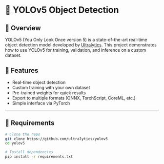 # 🦾 YOLOv5 Object Detection

## 📌 Overview
YOLOv5 (You Only Look Once version 5) is a state-of-the-art real-time object detection model developed by [Ultralytics](https://github.com/ultralytics/yolov5). This project demonstrates how to use YOLOv5 for training, validation, and inference on a custom dataset.

## 🚀 Features
- Real-time object detection
- Custom training with your own dataset
- Pre-trained weights for quick results
- Export to multiple formats (ONNX, TorchScript, CoreML, etc.)
- Simple interface via PyTorch

---

## 🧰 Requirements

```bash
# Clone the repo
git clone https://github.com/ultralytics/yolov5
cd yolov5

# Install dependencies
pip install -r requirements.txt
